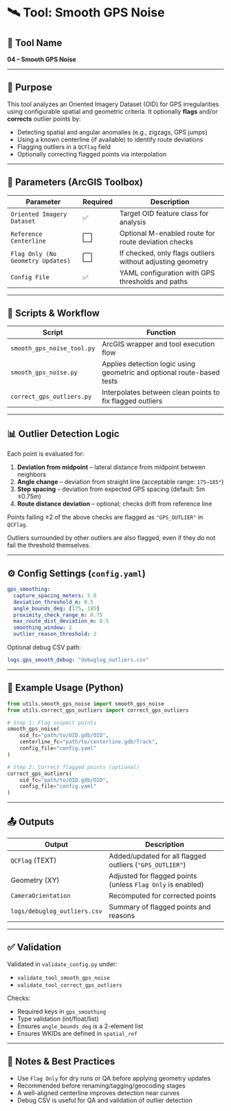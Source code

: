 # 🛰️ Tool: Smooth GPS Noise

## 🧰 Tool Name
**04 – Smooth GPS Noise**

---

## 🧭 Purpose

This tool analyzes an Oriented Imagery Dataset (OID) for GPS irregularities using configurable spatial and geometric criteria. It optionally **flags** and/or **corrects** outlier points by:

- Detecting spatial and angular anomalies (e.g., zigzags, GPS jumps)
- Using a known centerline (if available) to identify route deviations
- Flagging outliers in a `QCFlag` field
- Optionally correcting flagged points via interpolation

---

## 🔧 Parameters (ArcGIS Toolbox)

| Parameter | Required | Description |
|----------|----------|-------------|
| `Oriented Imagery Dataset` | ✅ | Target OID feature class for analysis |
| `Reference Centerline` | ⬜️ | Optional M-enabled route for route deviation checks |
| `Flag Only (No Geometry Updates)` | ⬜️ | If checked, only flags outliers without adjusting geometry |
| `Config File` | ✅ | YAML configuration with GPS thresholds and paths |

---

## 🧱 Scripts & Workflow

| Script | Function |
|--------|----------|
| `smooth_gps_noise_tool.py` | ArcGIS wrapper and tool execution flow |
| `smooth_gps_noise.py` | Applies detection logic using geometric and optional route-based tests |
| `correct_gps_outliers.py` | Interpolates between clean points to fix flagged outliers |

---

## 📊 Outlier Detection Logic

Each point is evaluated for:

1. **Deviation from midpoint** – lateral distance from midpoint between neighbors
2. **Angle change** – deviation from straight line (acceptable range: `175–185°`)
3. **Step spacing** – deviation from expected GPS spacing (default: 5m ±0.75m)
4. **Route distance deviation** – optional; checks drift from reference line

Points failing ≥2 of the above checks are flagged as `"GPS_OUTLIER"` in `QCFlag`.

Outliers surrounded by other outliers are also flagged, even if they do not fail the threshold themselves.

---

## ⚙️ Config Settings (`config.yaml`)

```yaml
gps_smoothing:
  capture_spacing_meters: 5.0
  deviation_threshold_m: 0.5
  angle_bounds_deg: [175, 185]
  proximity_check_range_m: 0.75
  max_route_dist_deviation_m: 0.5
  smoothing_window: 2
  outlier_reason_threshold: 2
```

Optional debug CSV path:
```yaml
logs.gps_smooth_debug: "debuglog_outliers.csv"
```

---

## 🧪 Example Usage (Python)

```python
from utils.smooth_gps_noise import smooth_gps_noise
from utils.correct_gps_outliers import correct_gps_outliers

# Step 1: Flag suspect points
smooth_gps_noise(
    oid_fc="path/to/OID.gdb/OID",
    centerline_fc="path/to/centerline.gdb/Track",
    config_file="config.yaml"
)

# Step 2: Correct flagged points (optional)
correct_gps_outliers(
    oid_fc="path/to/OID.gdb/OID",
    config_file="config.yaml"
)
```

---

## 📤 Outputs

| Output | Description |
|--------|-------------|
| `QCFlag` (TEXT) | Added/updated for all flagged outliers (`"GPS_OUTLIER"`) |
| Geometry (XY) | Adjusted for flagged points (unless `Flag Only` is enabled) |
| `CameraOrientation` | Recomputed for corrected points |
| `logs/debuglog_outliers.csv` | Summary of flagged points and reasons |

---

## ✅ Validation

Validated in `validate_config.py` under:
- `validate_tool_smooth_gps_noise`
- `validate_tool_correct_gps_outliers`

Checks:
- Required keys in `gps_smoothing`
- Type validation (int/float/list)
- Ensures `angle_bounds_deg` is a 2-element list
- Ensures WKIDs are defined in `spatial_ref`

---

## 📝 Notes & Best Practices

- Use `Flag Only` for dry runs or QA before applying geometry updates
- Recommended before renaming/tagging/geocoding stages
- A well-aligned centerline improves detection near curves
- Debug CSV is useful for QA and validation of outlier detection

